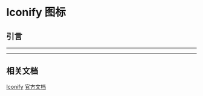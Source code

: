 # Iconify 图标

## 引言

---

---

## 相关文档

[Iconify](https://icon-sets.iconify.design)
[官方文档](https://iconify.design/docs/)
